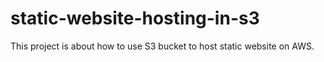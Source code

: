 # static-website-hosting-in-s3
This project is about how to use S3 bucket to host static website on AWS. 
